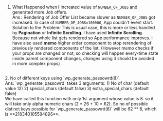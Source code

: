 1. What Happened when I Increated value of `NUMBER_OF_JOBS` and generated more Job offers.<br>
  Ans : Rendering of Job Offer List became slower as `NUMBER_OF_JOBS` got increased. In case of `NUMBER_OF_JOBS=100000`, App couldn't event start.<br>
Solution to the Problem: This is usual case, this is more or less handled by **Pagination** or **Infinite Scrolling**. I have used **Infinite Scrolling**. Because not whole list gets rendered so App performance improves. I have also used **memo** higher order component to stop rerendering of previously rendered components of the list. (However memo checks if your props are changed or not, so checking will happen every-time state inside parent component changes, changes using it should be avoided in more complex props)

<br>
2. No of different keys using `wp_generate_passowrd(8)`.<br>
Ans: `wp_generate_passowrd` takes 3 arguments:
    1) No of char (default value 12)
    2) special_chars (default false)
    3) extra_special_chars (default false)
<br>
We have called this function with only 1st argument whose value is 8. so it will take only alpha numeric chars (2 * 26 + 10 = 62). So no of possible distinct keys possible for `wp_generate_passowrd(8)` will be 62 ** 8, which is **218340105584896**.
